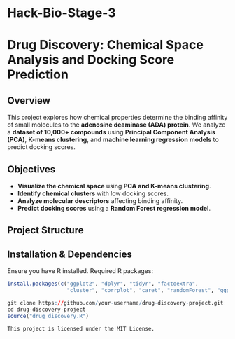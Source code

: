 # Hack-Bio-Stage-3

# **Drug Discovery: Chemical Space Analysis and Docking Score Prediction**

## **Overview**
This project explores how chemical properties determine the binding affinity of small molecules to the **adenosine deaminase (ADA) protein**. We analyze a **dataset of 10,000+ compounds** using **Principal Component Analysis (PCA)**, **K-means clustering**, and **machine learning regression models** to predict docking scores.

## **Objectives**
- **Visualize the chemical space** using **PCA and K-means clustering**.
- **Identify chemical clusters** with low docking scores.
- **Analyze molecular descriptors** affecting binding affinity.
- **Predict docking scores** using a **Random Forest regression model**.

## **Project Structure**


## **Installation & Dependencies**
Ensure you have R installed. Required R packages:
```r
install.packages(c("ggplot2", "dplyr", "tidyr", "factoextra", 
                   "cluster", "corrplot", "caret", "randomForest", "ggpubr"))

git clone https://github.com/your-username/drug-discovery-project.git
cd drug-discovery-project
source("drug_discovery.R")

This project is licensed under the MIT License.
